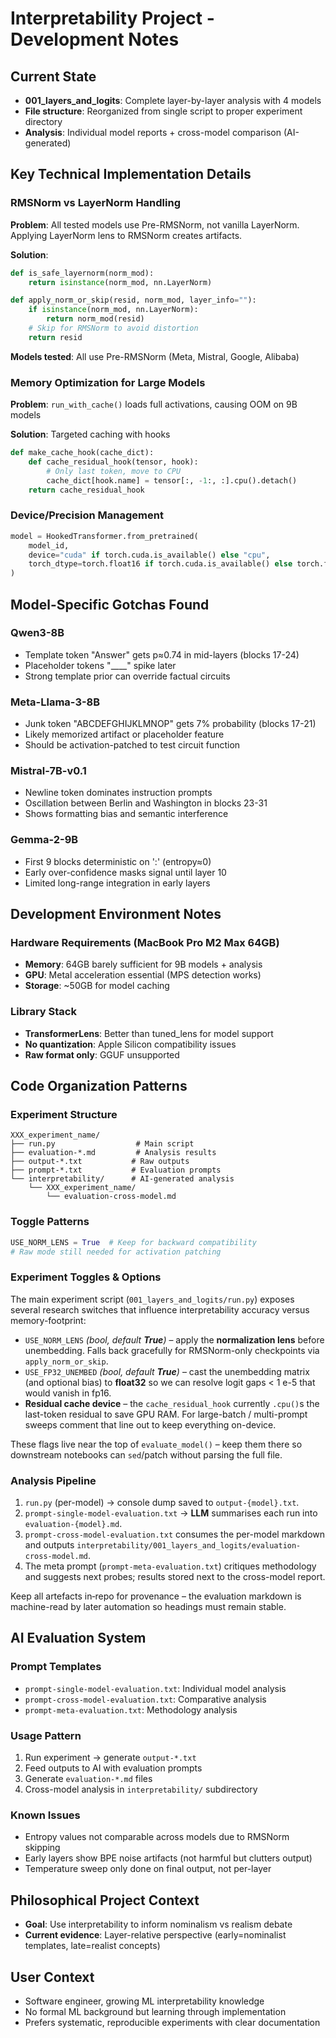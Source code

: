 # Interpretability Project - Development Notes

## Current State
- **001_layers_and_logits**: Complete layer-by-layer analysis with 4 models
- **File structure**: Reorganized from single script to proper experiment directory
- **Analysis**: Individual model reports + cross-model comparison (AI-generated)

## Key Technical Implementation Details

### RMSNorm vs LayerNorm Handling
**Problem**: All tested models use Pre-RMSNorm, not vanilla LayerNorm. Applying LayerNorm lens to RMSNorm creates artifacts.

**Solution**: 
```python
def is_safe_layernorm(norm_mod):
    return isinstance(norm_mod, nn.LayerNorm)

def apply_norm_or_skip(resid, norm_mod, layer_info=""):
    if isinstance(norm_mod, nn.LayerNorm):
        return norm_mod(resid)
    # Skip for RMSNorm to avoid distortion
    return resid
```

**Models tested**: All use Pre-RMSNorm (Meta, Mistral, Google, Alibaba)

### Memory Optimization for Large Models
**Problem**: `run_with_cache()` loads full activations, causing OOM on 9B models

**Solution**: Targeted caching with hooks
```python
def make_cache_hook(cache_dict):
    def cache_residual_hook(tensor, hook):
        # Only last token, move to CPU
        cache_dict[hook.name] = tensor[:, -1:, :].cpu().detach()
    return cache_residual_hook
```

### Device/Precision Management
```python
model = HookedTransformer.from_pretrained(
    model_id,
    device="cuda" if torch.cuda.is_available() else "cpu",
    torch_dtype=torch.float16 if torch.cuda.is_available() else torch.float32
)
```

## Model-Specific Gotchas Found

### Qwen3-8B
- Template token "Answer" gets p≈0.74 in mid-layers (blocks 17-24)
- Placeholder tokens "____" spike later
- Strong template prior can override factual circuits

### Meta-Llama-3-8B  
- Junk token "ABCDEFGHIJKLMNOP" gets 7% probability (blocks 17-21)
- Likely memorized artifact or placeholder feature
- Should be activation-patched to test circuit function

### Mistral-7B-v0.1
- Newline token dominates instruction prompts
- Oscillation between Berlin and Washington in blocks 23-31
- Shows formatting bias and semantic interference

### Gemma-2-9B
- First 9 blocks deterministic on ':' (entropy≈0)
- Early over-confidence masks signal until layer 10
- Limited long-range integration in early layers

## Development Environment Notes

### Hardware Requirements (MacBook Pro M2 Max 64GB)
- **Memory**: 64GB barely sufficient for 9B models + analysis
- **GPU**: Metal acceleration essential (MPS detection works)
- **Storage**: ~50GB for model caching

### Library Stack
- **TransformerLens**: Better than tuned_lens for model support
- **No quantization**: Apple Silicon compatibility issues
- **Raw format only**: GGUF unsupported

## Code Organization Patterns

### Experiment Structure
```
XXX_experiment_name/
├── run.py                  # Main script
├── evaluation-*.md         # Analysis results  
├── output-*.txt           # Raw outputs
├── prompt-*.txt           # Evaluation prompts
└── interpretability/      # AI-generated analysis
    └── XXX_experiment_name/
        └── evaluation-cross-model.md
```

### Toggle Patterns
```python
USE_NORM_LENS = True  # Keep for backward compatibility
# Raw mode still needed for activation patching
```

### Experiment Toggles & Options

The main experiment script (`001_layers_and_logits/run.py`) exposes several research switches that influence interpretability accuracy versus memory-footprint:

- `USE_NORM_LENS` *(bool, default **True**)* – apply the **normalization lens** before unembedding. Falls back gracefully for RMSNorm-only checkpoints via `apply_norm_or_skip`.
- `USE_FP32_UNEMBED` *(bool, default **True**)* – cast the unembedding matrix (and optional bias) to **float32** so we can resolve logit gaps < 1 e-5 that would vanish in fp16.
- **Residual cache device** – the `cache_residual_hook` currently `.cpu()`s the last-token residual to save GPU RAM. For large-batch / multi-prompt sweeps comment that line out to keep everything on-device.

These flags live near the top of `evaluate_model()` – keep them there so downstream notebooks can `sed`/patch without parsing the full file.

### Analysis Pipeline

1. `run.py` (per-model) → console dump saved to `output-{model}.txt`.
2. `prompt-single-model-evaluation.txt` → **LLM** summarises each run into `evaluation-{model}.md`.
3. `prompt-cross-model-evaluation.txt` consumes the per-model markdown and outputs `interpretability/001_layers_and_logits/evaluation-cross-model.md`.
4. The meta prompt (`prompt-meta-evaluation.txt`) critiques methodology and suggests next probes; results stored next to the cross-model report.

Keep all artefacts in‐repo for provenance – the evaluation markdown is machine-read by later automation so headings must remain stable.

## AI Evaluation System

### Prompt Templates
- `prompt-single-model-evaluation.txt`: Individual model analysis
- `prompt-cross-model-evaluation.txt`: Comparative analysis
- `prompt-meta-evaluation.txt`: Methodology analysis

### Usage Pattern
1. Run experiment → generate `output-*.txt`
2. Feed outputs to AI with evaluation prompts
3. Generate `evaluation-*.md` files
4. Cross-model analysis in `interpretability/` subdirectory


### Known Issues
- Entropy values not comparable across models due to RMSNorm skipping
- Early layers show BPE noise artifacts (not harmful but clutters output)
- Temperature sweep only done on final output, not per-layer

## Philosophical Project Context
- **Goal**: Use interpretability to inform nominalism vs realism debate
- **Current evidence**: Layer-relative perspective (early=nominalist templates, late=realist concepts)

## User Context
- Software engineer, growing ML interpretability knowledge
- No formal ML background but learning through implementation
- Prefers systematic, reproducible experiments with clear documentation

